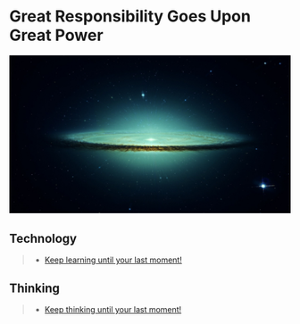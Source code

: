 # Great Responsibility Goes Upon Great Power

![Image](universe.jpeg)


## Technology
>- [Keep learning until your last moment!](noname/README-tech.md)



## Thinking
>- [Keep thinking until your last moment!](noname/README-thinking.md)
